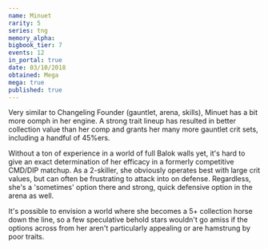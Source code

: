 ```yaml
---
name: Minuet
rarity: 5
series: tng
memory_alpha:
bigbook_tier: 7
events: 12
in_portal: true
date: 03/10/2018
obtained: Mega
mega: true
published: true
---
```


Very similar to Changeling Founder (gauntlet, arena, skills), Minuet has a bit more oomph in her engine. A strong trait lineup has resulted in better collection value than her comp and grants her many more gauntlet crit sets, including a handful of 45%ers.

Without a ton of experience in a world of full Balok walls yet, it's hard to give an exact determination of her efficacy in a formerly competitive CMD/DIP matchup. As a 2-skiller, she obviously operates best with large crit values, but can often be frustrating to attack into on defense. Regardless, she's a 'sometimes' option there and strong, quick defensive option in the arena as well. 

It's possible to envision a world where she becomes a 5+ collection horse down the line, so a few speculative behold stars wouldn't go amiss if the options across from her aren't particularly appealing or are hamstrung by poor traits.
